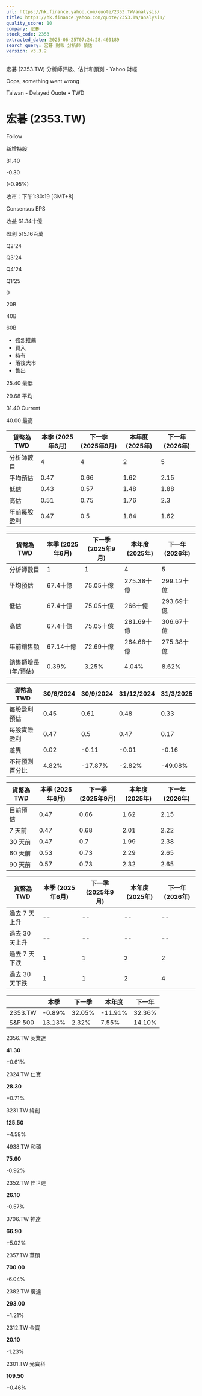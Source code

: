 ```yaml
---
url: https://hk.finance.yahoo.com/quote/2353.TW/analysis/
title: https://hk.finance.yahoo.com/quote/2353.TW/analysis/
quality_score: 10
company: 宏碁
stock_code: 2353
extracted_date: 2025-06-25T07:24:28.460189
search_query: 宏碁 財報 分析師 預估
version: v3.3.2
---
```


宏碁 (2353.TW) 分析師評級、估計和預測 - Yahoo 財經


Oops, something went wrong

 

Taiwan - Delayed Quote • TWD 

# 宏碁 (2353.TW)

Follow

 

新增持股

31.40

-0.30

(-0.95%)

收市：下午1:30:19 [GMT+8]

Consensus EPS

收益 61.34十億

盈利 515.16百萬

Q2'24

Q3'24

Q4'24

Q1'25

0

20B

40B

60B

* 強烈推薦
* 買入
* 持有
* 落後大市
* 售出

25.40 最低

29.68 平均

31.40 Current

40.00 最高

| 貨幣為TWD | 本季 (2025年6月) | 下一季 (2025年9月) | 本年度 (2025年) | 下一年 (2026年) |
| --- | --- | --- | --- | --- |
| 分析師數目 | 4 | 4 | 2 | 5 |
| 平均預估 | 0.47 | 0.66 | 1.62 | 2.15 |
| 低估 | 0.43 | 0.57 | 1.48 | 1.88 |
| 高估 | 0.51 | 0.75 | 1.76 | 2.3 |
| 年前每股盈利 | 0.47 | 0.5 | 1.84 | 1.62 |

| 貨幣為TWD | 本季 (2025年6月) | 下一季 (2025年9月) | 本年度 (2025年) | 下一年 (2026年) |
| --- | --- | --- | --- | --- |
| 分析師數目 | 1 | 1 | 4 | 5 |
| 平均預估 | 67.4十億 | 75.05十億 | 275.38十億 | 299.12十億 |
| 低估 | 67.4十億 | 75.05十億 | 266十億 | 293.69十億 |
| 高估 | 67.4十億 | 75.05十億 | 281.69十億 | 306.67十億 |
| 年前銷售額 | 67.14十億 | 72.69十億 | 264.68十億 | 275.38十億 |
| 銷售額增長 (年/預估) | 0.39% | 3.25% | 4.04% | 8.62% |

| 貨幣為TWD | 30/6/2024 | 30/9/2024 | 31/12/2024 | 31/3/2025 |
| --- | --- | --- | --- | --- |
| 每股盈利預估 | 0.45 | 0.61 | 0.48 | 0.33 |
| 每股實際盈利 | 0.47 | 0.5 | 0.47 | 0.17 |
| 差異 | 0.02 | -0.11 | -0.01 | -0.16 |
| 不符預測百分比 | 4.82% | -17.87% | -2.82% | -49.08% |

| 貨幣為TWD | 本季 (2025年6月) | 下一季 (2025年9月) | 本年度 (2025年) | 下一年 (2026年) |
| --- | --- | --- | --- | --- |
| 目前預估 | 0.47 | 0.66 | 1.62 | 2.15 |
| 7 天前 | 0.47 | 0.68 | 2.01 | 2.22 |
| 30 天前 | 0.47 | 0.7 | 1.99 | 2.38 |
| 60 天前 | 0.53 | 0.73 | 2.29 | 2.65 |
| 90 天前 | 0.57 | 0.73 | 2.32 | 2.65 |

| 貨幣為TWD | 本季 (2025年6月) | 下一季 (2025年9月) | 本年度 (2025年) | 下一年 (2026年) |
| --- | --- | --- | --- | --- |
| 過去 7 天上升 | -- | -- | -- | -- |
| 過去 30 天上升 | -- | -- | -- | -- |
| 過去 7 天下跌 | 1 | 1 | 2 | 2 |
| 過去 30 天下跌 | 1 | 1 | 2 | 4 |

|  | 本季 | 下一季 | 本年度 | 下一年 |
| --- | --- | --- | --- | --- |
| 2353.TW | -0.89% | 32.05% | -11.91% | 32.36% |
| S&P 500 | 13.13% | 2.32% | 7.55% | 14.10% |

2356.TW  英業達

**41.30**

+0.61%

2324.TW  仁寶

**28.30**

+0.71%

3231.TW  緯創

**125.50**

+4.58%

4938.TW  和碩

**75.60**

-0.92%

2352.TW  佳世達

**26.10**

-0.57%

3706.TW  神達

**66.90**

+5.02%

2357.TW  華碩

**700.00**

-6.04%

2382.TW  廣達

**293.00**

+1.21%

2312.TW  金寶

**20.10**

-1.23%

2301.TW  光寶科

**109.50**

+0.46%